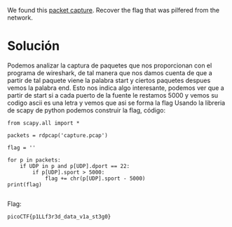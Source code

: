 We found this [packet capture](https://jupiter.challenges.picoctf.org/static/b506393b6f9d53b94011df000c534759/capture.pcap). Recover the flag that was pilfered from the network.

# Solución
Podemos analizar la captura de paquetes que nos proporcionan con el programa de wireshark, de tal manera que nos damos cuenta de que a partir de tal paquete viene la palabra start y ciertos paquetes despues vemos la palabra end. Esto nos indica algo interesante, podemos ver que a partir de start si a cada puerto de la fuente le restamos 5000 y vemos su codigo ascii es una letra y vemos que asi se forma la flag
Usando la libreria de scapy de python podemos construir la flag, código:
```
from scapy.all import *

packets = rdpcap('capture.pcap')

flag = ''

for p in packets:
    if UDP in p and p[UDP].dport == 22:
        if p[UDP].sport > 5000:
            flag += chr(p[UDP].sport - 5000)
print(flag)
                 
```
Flag:
```
picoCTF{p1LLf3r3d_data_v1a_st3g0}
```
